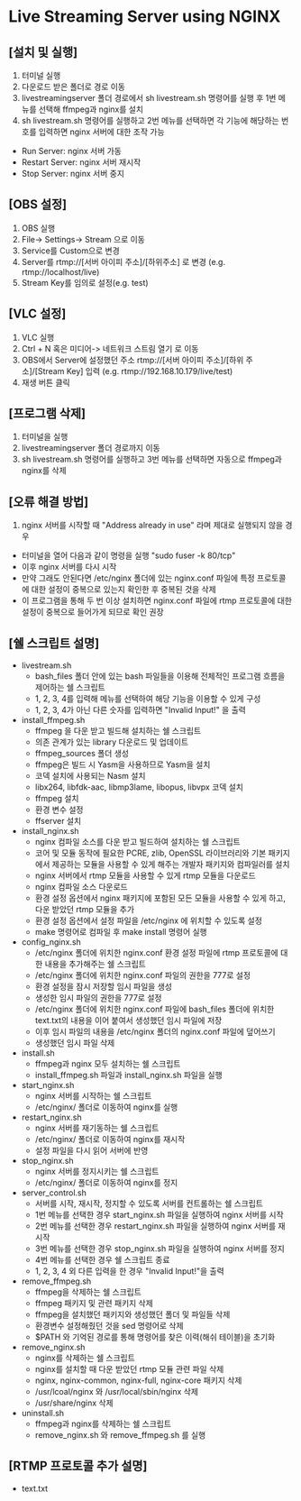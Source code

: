 Live Streaming Server using NGINX
=====

[설치 및 실행]
-----

1. 터미널 실행
2. 다운로드 받은 폴더로 경로 이동
3. livestreamingserver 폴더 경로에서 sh livestream.sh 명령어를 실행 후 1번 메뉴를 선택해 ffmpeg과 nginx를 설치
4. sh livestream.sh 명령어를 실행하고 2번 메뉴를 선택하면 각 기능에 해당하는 번호를 입력하면 nginx 서버에 대한 조작 가능  
- Run Server: nginx 서버 가동  
- Restart Server: nginx 서버 재시작  
- Stop Server: nginx 서버 중지


[OBS 설정]
-----

1. OBS 실행
2. File-> Settings-> Stream 으로 이동
3. Service를 Custom으로 변경
4. Server를 rtmp://[서버 아이피 주소]/[하위주소] 로 변경 (e.g. rtmp://localhost/live)
5. Stream Key를 임의로 설정(e.g. test)


[VLC 설정]
-----

1. VLC 실행
2. Ctrl + N 혹은 미디어-> 네트워크 스트림 열기 로 이동
3. OBS에서 Server에 설정했던 주소 rtmp://[서버 아이피 주소]/[하위 주소]/[Stream Key] 입력 (e.g. rtmp://192.168.10.179/live/test)
4. 재생 버튼 클릭


[프로그램 삭제]
-----

1. 터미널을 실행
2. livestreamingserver 폴더 경로까지 이동
3. sh livestream.sh 명령어를 실행하고 3번 메뉴를 선택하면 자동으로 ffmpeg과 nginx를 삭제

[오류 해결 방법]
-----

1. nginx 서버를 시작할 때 "Address already in use" 라며 제대로 실행되지 않을 경우
- 터미널을 열어 다음과 같이 명령을 실행 "sudo fuser -k 80/tcp"
- 이후 nginx 서버를 다시 시작
- 만약 그래도 안된다면 /etc/nginx 폴더에 있는 nginx.conf 파일에 특정 프로토콜에 대한 설정이 중복으로 있는지 확인한 후 중복된 것을 삭제
- 이 프로그램을 통해 두 번 이상 설치하면 nginx.conf 파일에 rtmp 프로토콜에 대한 설정이 중복으로 들어가게 되므로 확인 권장

[쉘 스크립트 설명]
-----

- livestream.sh  
    * bash_files 폴더 안에 있는 bash 파일들을 이용해 전체적인 프로그램 흐름을 제어하는 쉘 스크립트
    * 1, 2, 3, 4를 입력해 메뉴를 선택하여 해당 기능을 이용할 수 있게 구성
    * 1, 2, 3, 4가 아닌 다른 숫자를 입력하면 "Invalid Input!" 을 출력  
- install_ffmpeg.sh
    * ffmpeg 을 다운 받고 빌드해 설치하는 쉘 스크립트
    * 의존 관계가 있는 library 다운로드 및 업데이트
    * ffmpeg_sources 폴더 생성
    * ffmpeg은 빌드 시 Yasm을 사용하므로 Yasm을 설치
    * 코덱 설치에 사용되는 Nasm 설치
    * libx264, libfdk-aac, libmp3lame, libopus, libvpx 코덱 설치
    * ffmpeg 설치
    * 환경 변수 설정
    * ffserver 설치  
- install_nginx.sh
    * nginx 컴파일 소스를 다운 받고 빌드하여 설치하는 쉘 스크립트
    * 코어 및 모듈 동작에 필요한 PCRE, zlib, OpenSSL 라이브러리와 기본 패키지에서 제공하는 모듈을 사용할 수 있게 해주는 개발자 패키지와 컴파일러를 설치
    * nginx 서버에서 rtmp 모듈을 사용할 수 있게 rtmp 모듈을 다운로드
    * nginx 컴파일 소스 다운로드
    * 환경 설정 옵션에서 nginx 패키지에 포함된 모든 모듈을 사용할 수 있게 하고, 다운 받았던 rtmp 모듈을 추가
    * 환경 설정 옵션에서 설정 파일을 /etc/nginx 에 위치할 수 있도록 설정
    * make 명령어로 컴파일 후 make install 명령어 실행  
- config_nginx.sh
    * /etc/nginx 폴더에 위치한 nginx.conf 환경 설정 파일에 rtmp 프로토콜에 대한 내용을 추가해주는 쉘 스크립트
    * /etc/nginx 폴더에 위치한 nginx.conf 파일의 권한을 777로 설정
    * 환경 설정을 잠시 저장할 임시 파일을 생성
    * 생성한 임시 파일의 권한을 777로 설정
    * /etc/nginx 폴더에 위치한 nginx.conf 파일에 bash_files 폴더에 위치한 text.txt의 내용을 이어 붙여서 생성했던 임시 파일에 저장
    * 이후 임시 파일의 내용을 /etc/nginx 폴더의 nginx.conf 파일에 덮어쓰기
    * 생성했던 임시 파일 삭제  
- install.sh
    * ffmpeg과 nginx 모두 설치하는 쉘 스크립트
    * install_ffmpeg.sh 파일과 install_nginx.sh 파일을 실행  
- start_nginx.sh
    * nginx 서버를 시작하는 쉘 스크립트
    * /etc/nginx/ 폴더로 이동하여 nginx를 실행  
- restart_nginx.sh
    * nginx 서버를 재기동하는 쉘 스크립트
    * /etc/nginx/ 폴더로 이동하여 nginx를 재시작
    * 설정 파일을 다시 읽어 서버에 반영  
- stop_nginx.sh
    * nginx 서버를 정지시키는 쉘 스크립트
    * /etc/nginx/ 폴더로 이동하여 nginx를 정지  
- server_control.sh
    * 서버를 시작, 재시작, 정지할 수 있도록 서버를 컨트롤하는 쉘 스크립트
    * 1번 메뉴를 선택한 경우 start_nginx.sh 파일을 실행하여 nginx 서버를 시작
    * 2번 메뉴를 선택한 경우 restart_nginx.sh 파일을 실행하여 nginx 서버를 재시작
    * 3번 메뉴를 선택한 경우 stop_nginx.sh 파일을 실행하여 nginx 서버를 정지
    * 4번 메뉴를 선택한 경우 쉘 스크립트 종료
    * 1, 2, 3, 4 외 다른 입력을 한 경우 "Invalid Input!"을 출력  
- remove_ffmpeg.sh
    * ffmpeg을 삭제하는 쉘 스크립트
    * ffmpeg 패키지 및 관련 패키지 삭제
    * ffmpeg을 설치했던 패키지와 생성했던 폴더 및 파일들 삭제
    * 환경변수 설정해줬던 것을 sed 명령어로 삭제
    * $PATH 와 기억된 경로를 통해 명령어를 찾은 이력(해쉬 테이블)을 초기화  
- remove_nginx.sh
    * nginx를 삭제하는 쉘 스크립트
    * nginx를 설치할 때 다운 받았던 rtmp 모듈 관련 파일 삭제
    * nginx, nginx-common, nginx-full, nginx-core 패키지 삭제
    * /usr/lcoal/nginx 와 /usr/local/sbin/nginx 삭제
    * /usr/share/nginx 삭제  
- uninstall.sh
    * ffmpeg과 nginx를 삭제하는 쉘 스크립트
    * remove_nginx.sh 와 remove_ffmpeg.sh 를 실행


[RTMP 프로토콜 추가 설명]
-----

- text.txt
